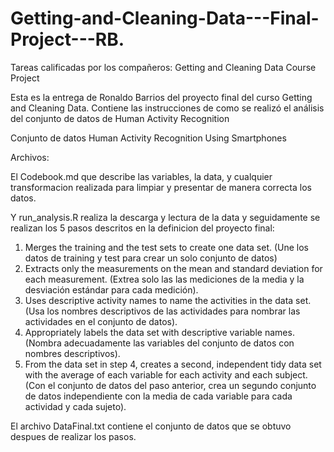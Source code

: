 # Getting-and-Cleaning-Data---Final-Project---RB.

Tareas calificadas por los compañeros: Getting and Cleaning Data Course Project

Esta es la entrega de Ronaldo Barrios del proyecto final del curso Getting and Cleaning Data. 
Contiene las instrucciones de como se realizó el análisis del conjunto de datos de Human Activity Recognition

Conjunto de datos
Human Activity Recognition Using Smartphones

Archivos:

El Codebook.md que describe las variables, la data, y cualquier transformacion realizada para limpiar y presentar de manera correcta los datos.

Y run_analysis.R realiza la descarga y lectura de la data y seguidamente se realizan los 5 pasos descritos en la definicion del proyecto final: 

1. Merges the training and the test sets to create one data set.
(Une los datos de training y test para crear un solo conjunto de datos) 
2. Extracts only the measurements on the mean and standard deviation for each measurement. 
(Extrea solo las las mediciones de la media y la desviación estándar para cada medición).
3. Uses descriptive activity names to name the activities in the data set.
(Usa los nombres descriptivos de las actividades para nombrar las actividades en el conjunto de datos). 
4. Appropriately labels the data set with descriptive variable names. 
(Nombra adecuadamente las variables del conjunto de datos con nombres descriptivos). 
5. From the data set in step 4, creates a second, independent tidy data set with the average of each variable for each activity and each subject.
(Con el conjunto de datos del paso anterior, crea un segundo conjunto de datos independiente con la media de cada variable para cada actividad y cada sujeto). 

El archivo DataFinal.txt contiene el conjunto de datos que se obtuvo despues de realizar los pasos. 
